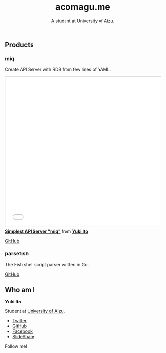 <header><div class="header-content">

# acomagu.me

A student at University of Aizu.

</div></header>

<article>

## Products

<section>

### miq

Create API Server with RDB from few lines of YAML.

<iframe src="//www.slideshare.net/slideshow/embed_code/key/IBOTRr8RxaRdtK" width="595" height="485" frameborder="0" marginwidth="0" marginheight="0" scrolling="no" style="border:1px solid #CCC; border-width:1px; margin-bottom:5px; max-width: 100%;" allowfullscreen> </iframe> <div style="margin-bottom:5px"> <strong> <a href="//www.slideshare.net/YukiIto4/simplest-api-server-miq" title="Simplest API Server &quot;miq&quot;" target="_blank">Simplest API Server &quot;miq&quot;</a> </strong> from <strong><a href="https://www.slideshare.net/YukiIto4" target="_blank">Yuki Ito</a></strong> </div>

[GitHub](https://github.com/acomagu/miq)

</section>
<section>

### parsefish

The Fish shell script parser written in Go.

[GitHub](https://github.com/acomagu/parsefish)

</article>

<article>

## Who am I

**Yuki Ito**

Student at [University of Aizu](http://u-aizu.ac.jp).

- [Twitter](https://twitter.com/publmag1)
- [GitHub](https://github.com/acomagu)
- [Facebook](https://facebook.com/acomagu)
- [SlideShare](https://www.slideshare.net/YukiIto4)

Follow me!

</article>
